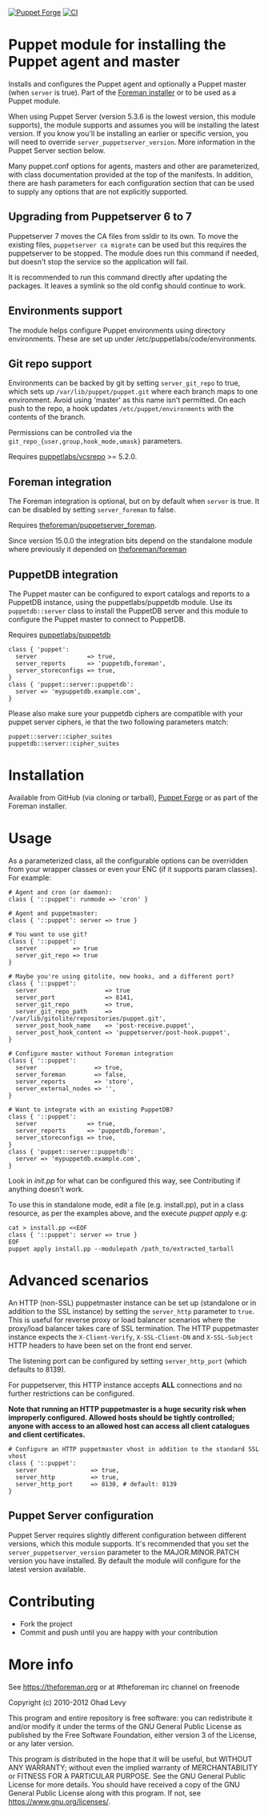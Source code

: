[![Puppet Forge](https://img.shields.io/puppetforge/v/theforeman/puppet.svg)](https://forge.puppetlabs.com/theforeman/puppet)
[![CI](https://github.com/theforeman/puppet-puppet/actions/workflows/ci.yml/badge.svg?event=schedule)](https://github.com/theforeman/puppet-puppet/actions/workflows/ci.yml)

# Puppet module for installing the Puppet agent and master

Installs and configures the Puppet agent and optionally a Puppet master (when
`server` is true).  Part of the [Foreman installer](https://github.com/theforeman/foreman-installer)
or to be used as a Puppet module.

When using Puppet Server (version 5.3.6 is the lowest version, this module supports),
the module supports and assumes you will be installing the latest version.
If you know you'll be installing an earlier or specific version, you will
need to override `server_puppetserver_version`. More information in the Puppet
Server section below.

Many puppet.conf options for agents, masters and other are parameterized, with
class documentation provided at the top of the manifests. In addition, there
are hash parameters for each configuration section that can be used to supply
any options that are not explicitly supported.

## Upgrading from Puppetserver 6 to 7

Puppetserver 7 moves the CA files from ssldir to its own. To move the existing
files, `puppetserver ca migrate` can be used but this requires the puppetserver
to be stopped. The module does run this command if needed, but doesn't stop the
service so the application will fail.

It is recommended to run this command directly after updating the packages. It
leaves a symlink so the old config should continue to work.

## Environments support

The module helps configure Puppet environments using directory environments.
These are set up under /etc/puppetlabs/code/environments.

## Git repo support

Environments can be backed by git by setting `server_git_repo` to true, which
sets up `/var/lib/puppet/puppet.git` where each branch maps to one environment.
Avoid using 'master' as this name isn't permitted.  On each push to the repo, a
hook updates `/etc/puppet/environments` with the contents of the branch.

Permissions can be controlled via the `git_repo_{user,group,hook_mode,umask}`
parameters.

Requires [puppetlabs/vcsrepo](https://forge.puppetlabs.com/puppetlabs/vcsrepo) >= 5.2.0.

## Foreman integration

The Foreman integration is optional, but on by default when `server` is true.
It can be disabled by setting `server_foreman` to false.

Requires [theforeman/puppetserver_foreman](https://forge.puppetlabs.com/theforeman/puppetserver_foreman).

Since version 15.0.0 the integration bits depend on the standalone module where
previously it depended on
[theforeman/foreman](https://forge.puppetlabs.com/theforeman/foreman)

## PuppetDB integration

The Puppet master can be configured to export catalogs and reports to a
PuppetDB instance, using the puppetlabs/puppetdb module.  Use its
`puppetdb::server` class to install the PuppetDB server and this module to
configure the Puppet master to connect to PuppetDB.

Requires [puppetlabs/puppetdb](https://forge.puppetlabs.com/puppetlabs/puppetdb)

```puppet
class { 'puppet':
  server              => true,
  server_reports      => 'puppetdb,foreman',
  server_storeconfigs => true,
}
class { 'puppet::server::puppetdb':
  server => 'mypuppetdb.example.com',
}
```

Please also make sure your puppetdb ciphers are compatible with your puppet server ciphers, ie that the two following parameters match:
```
puppet::server::cipher_suites
puppetdb::server::cipher_suites
```

# Installation

Available from GitHub (via cloning or tarball), [Puppet Forge](https://forge.puppetlabs.com/theforeman/puppet)
or as part of the Foreman installer.

# Usage

As a parameterized class, all the configurable options can be overridden from your
wrapper classes or even your ENC (if it supports param classes). For example:

    # Agent and cron (or daemon):
    class { '::puppet': runmode => 'cron' }

    # Agent and puppetmaster:
    class { '::puppet': server => true }

    # You want to use git?
    class { '::puppet':
      server          => true
      server_git_repo => true
    }

    # Maybe you're using gitolite, new hooks, and a different port?
    class { '::puppet':
      server                   => true
      server_port              => 8141,
      server_git_repo          => true,
      server_git_repo_path     => '/var/lib/gitolite/repositories/puppet.git',
      server_post_hook_name    => 'post-receive.puppet',
      server_post_hook_content => 'puppetserver/post-hook.puppet',
    }

    # Configure master without Foreman integration
    class { '::puppet':
      server                => true,
      server_foreman        => false,
      server_reports        => 'store',
      server_external_nodes => '',
    }

    # Want to integrate with an existing PuppetDB?
    class { '::puppet':
      server              => true,
      server_reports      => 'puppetdb,foreman',
      server_storeconfigs => true,
    }
    class { 'puppet::server::puppetdb':
      server => 'mypuppetdb.example.com',
    }

Look in _init.pp_ for what can be configured this way, see Contributing if anything
doesn't work.

To use this in standalone mode, edit a file (e.g. install.pp), put in a class resource,
as per the examples above, and the execute _puppet apply_ e.g:

    cat > install.pp <<EOF
    class { '::puppet': server => true }
    EOF
    puppet apply install.pp --modulepath /path_to/extracted_tarball

# Advanced scenarios

An HTTP (non-SSL) puppetmaster instance can be set up (standalone or in addition to
the SSL instance) by setting the `server_http` parameter to `true`. This is useful for
reverse proxy or load balancer scenarios where the proxy/load balancer takes care of SSL
termination. The HTTP puppetmaster instance expects the `X-Client-Verify`, `X-SSL-Client-DN`
and `X-SSL-Subject` HTTP headers to have been set on the front end server.

The listening port can be configured by setting `server_http_port` (which defaults to 8139).

For puppetserver, this HTTP instance accepts **ALL** connections and no further restrictions can be configured.

**Note that running an HTTP puppetmaster is a huge security risk when improperly
configured. Allowed hosts should be tightly controlled; anyone with access to an allowed
host can access all client catalogues and client certificates.**

    # Configure an HTTP puppetmaster vhost in addition to the standard SSL vhost
    class { '::puppet':
      server               => true,
      server_http          => true,
      server_http_port     => 8130, # default: 8139
    }

## Puppet Server configuration

Puppet Server requires slightly different configuration between different
versions, which this module supports. It's recommended that you set the
`server_puppetserver_version` parameter to the MAJOR.MINOR.PATCH version
you have installed. By default the module will configure for the latest
version available.

# Contributing

* Fork the project
* Commit and push until you are happy with your contribution

# More info

See https://theforeman.org or at #theforeman irc channel on freenode

Copyright (c) 2010-2012 Ohad Levy

This program and entire repository is free software: you can redistribute it and/or modify
it under the terms of the GNU General Public License as published by
the Free Software Foundation, either version 3 of the License, or
any later version.

This program is distributed in the hope that it will be useful,
but WITHOUT ANY WARRANTY; without even the implied warranty of
MERCHANTABILITY or FITNESS FOR A PARTICULAR PURPOSE.  See the
GNU General Public License for more details.
You should have received a copy of the GNU General Public License
along with this program.  If not, see <https://www.gnu.org/licenses/>.
